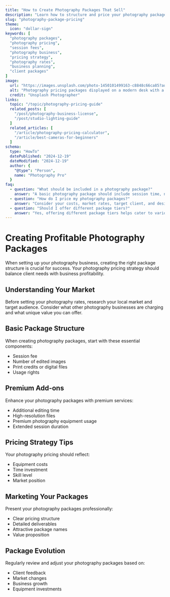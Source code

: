 ```yaml
---
title: "How to Create Photography Packages That Sell"
description: "Learn how to structure and price your photography packages for maximum profitability while meeting client needs."
slug: "photography-package-pricing"
theme:
  icon: "dollar-sign"
keywords: [
  "photography packages",
  "photography pricing",
  "session fees",
  "photography business",
  "pricing strategy",
  "photography rates",
  "business planning",
  "client packages"
]
image:
  url: "https://images.unsplash.com/photo-1450101499163-c8848c66ca85?auto=format&fit=crop&w=1200&q=80"
  alt: "Photography pricing packages displayed on a modern desk with a camera"
  credit: "Unsplash Photographer"
links:
  topic: "/topic/photography-pricing-guide"
  related_posts: [
    "/post/photography-business-license",
    "/post/studio-lighting-guide"
  ]
  related_articles: [
    "/article/photography-pricing-calculator",
    "/article/best-cameras-for-beginners"
  ]
schema:
  type: "HowTo"
  datePublished: "2024-12-19"
  dateModified: "2024-12-19"
  author: {
    "@type": "Person",
    name: "Photography Pro"
  }
faq:
  - question: "What should be included in a photography package?"
    answer: "A basic photography package should include session time, number of final edited images, delivery format, and usage rights. Additional items might include prints, albums, or extra editing."
  - question: "How do I price my photography packages?"
    answer: "Consider your costs, market rates, target client, and desired profit margin. Factor in time, equipment, editing, and overhead costs when setting package prices."
  - question: "Should I offer different package tiers?"
    answer: "Yes, offering different package tiers helps cater to various client budgets and needs. Consider having basic, standard, and premium packages with clearly defined value propositions."
---
```


# Creating Profitable Photography Packages

When setting up your photography business, creating the right package structure is crucial for success. Your photography pricing strategy should balance client needs with business profitability.

## Understanding Your Market

Before setting your photography rates, research your local market and target audience. Consider what other photography businesses are charging and what unique value you can offer.

## Basic Package Structure

When creating photography packages, start with these essential components:
- Session fee
- Number of edited images
- Print credits or digital files
- Usage rights

## Premium Add-ons

Enhance your photography packages with premium services:
- Additional editing time
- High-resolution files
- Premium photography equipment usage
- Extended session duration

## Pricing Strategy Tips

Your photography pricing should reflect:
- Equipment costs
- Time investment
- Skill level
- Market position

## Marketing Your Packages

Present your photography packages professionally:
- Clear pricing structure
- Detailed deliverables
- Attractive package names
- Value proposition

## Package Evolution

Regularly review and adjust your photography packages based on:
- Client feedback
- Market changes
- Business growth
- Equipment investments
